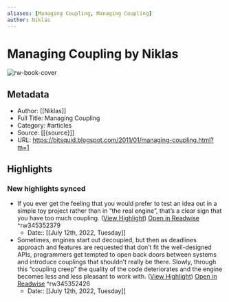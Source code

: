 ```yaml
---
aliases: [Managing Coupling, Managing Coupling]
author: Niklas
---
```

# Managing Coupling by Niklas

![rw-book-cover](https://readwise-assets.s3.amazonaws.com/static/images/article1.be68295a7e40.png)

## Metadata
- Author: [[Niklas]]
- Full Title: Managing Coupling
- Category: #articles
- Source: [[{source}]]
- URL: https://bitsquid.blogspot.com/2011/01/managing-coupling.html?m=1

## Highlights
### New highlights synced
- If you ever get the feeling that you would prefer to test an idea out in a simple toy project rather than in “the real engine”, that’s a clear sign that you have too much coupling. ([View Highlight](https://read.readwise.io/read/01g7smx0gxczthrpy1406bjnpt)) [Open in Readwise](https://readwise.io/open/345352379) ^rw345352379
    - Date:: [[July 12th, 2022, Tuesday]]
- Sometimes, engines start out decoupled, but then as deadlines approach and features are requested that don’t fit the well-designed APIs, programmers get tempted to open back doors between systems and introduce couplings that shouldn’t really be there. Slowly, through this “coupling creep” the quality of the code deteriorates and the engine becomes less and less pleasant to work with. ([View Highlight](https://read.readwise.io/read/01g7smxxq72dawz2e0w0vaca8n)) [Open in Readwise](https://readwise.io/open/345352426) ^rw345352426
    - Date:: [[July 12th, 2022, Tuesday]]
